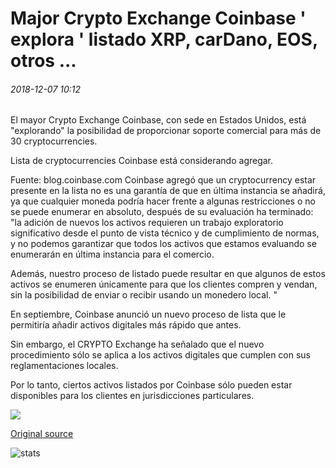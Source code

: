 # Major Crypto Exchange Coinbase ' explora ' listado XRP, carDano, EOS, otros ...

###### 2018-12-07 10:12

El mayor Crypto Exchange Coinbase, con sede en Estados Unidos, está "explorando" la posibilidad de proporcionar soporte comercial para más de 30 cryptocurrencies.

Lista de cryptocurrencies Coinbase está considerando agregar.

Fuente: blog.coinbase.com Coinbase agregó que un cryptocurrency estar presente en la lista no es una garantía de que en última instancia se añadirá, ya que cualquier moneda podría hacer frente a algunas restricciones o no se puede enumerar en absoluto, después de su evaluación ha terminado: "la adición de nuevos los activos requieren un trabajo exploratorio significativo desde el punto de vista técnico y de cumplimiento de normas, y no podemos garantizar que todos los activos que estamos evaluando se enumerarán en última instancia para el comercio.

Además, nuestro proceso de listado puede resultar en que algunos de estos activos se enumeren únicamente para que los clientes compren y vendan, sin la posibilidad de enviar o recibir usando un monedero local. "

En septiembre, Coinbase anunció un nuevo proceso de lista que le permitiría añadir activos digitales más rápido que antes.

Sin embargo, el CRYPTO Exchange ha señalado que el nuevo procedimiento sólo se aplica a los activos digitales que cumplen con sus reglamentaciones locales.

Por lo tanto, ciertos activos listados por Coinbase sólo pueden estar disponibles para los clientes en jurisdicciones particulares.

![](https://s3.cointelegraph.com/storage/uploads/view/263a723aebf9a9d3d201ccb5d3bad107.png)

[Original source](https://cointelegraph.com/news/major-crypto-exchange-coinbase-explores-listing-xrp-cardano-eos-others)

![stats](https://c.statcounter.com/11760860/0/a89fa40b/1/ "stats")